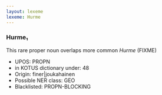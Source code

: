 ```yaml
---
layout: lexeme
lexeme: Hurme
---
```


###  Hurme₁

This rare proper noun overlaps more common *Hurme* (FIXME)
* UPOS:  PROPN
* in KOTUS dictionary under:  48
* Origin:  finer|joukahainen
* Possible NER class:  GEO
* Blacklisted:  PROPN-BLOCKING

